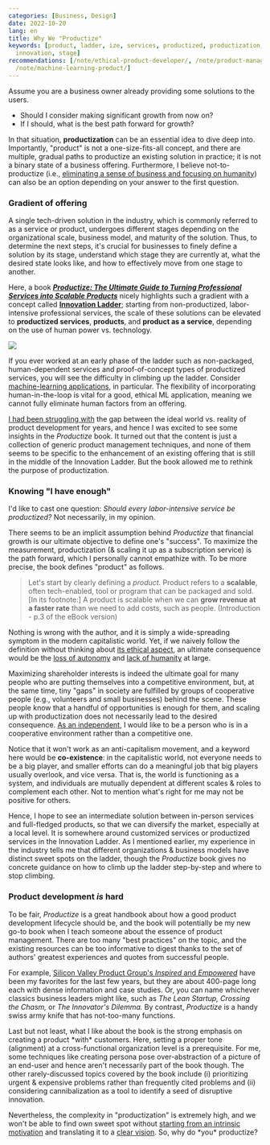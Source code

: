 ```yaml
---
categories: [Business, Design]
date: 2022-10-20
lang: en
title: Why We "Productize"
keywords: [product, ladder, ize, services, productized, productization, book, offering,
  innovation, stage]
recommendations: [/note/ethical-product-developer/, /note/product-management-and-bullshit-job/,
  /note/machine-learning-product/]
---
```


Assume you are a business owner already providing some solutions to the users.

- Should I consider making significant growth from now on?  
- If I should, what is the best path forward for growth? 

In that situation, **productization** can be an essential idea to dive deep into. Importantly, "product" is not a one-size-fits-all concept, and there are multiple, gradual paths to productize an existing solution in practice; it is not a binary state of a business offering. Furthermore, I believe not-to-productize (i.e., [eliminating a sense of business and focusing on humanity](/note/internet-for-the-people/)) can also be an option depending on your answer to the first question.

### Gradient of offering

A single tech-driven solution in the industry, which is commonly referred to as a service or product, undergoes different stages depending on the organizational scale, business model, and maturity of the solution. Thus, to determine the next steps, it's crucial for businesses to finely define a solution by its stage, understand which stage they are currently at, what the desired state looks like, and how to effectively move from one stage to another.

Here, a book ***[Productize: The Ultimate Guide to Turning Professional Services into Scalable Products](https://www.vecteris.com/productize-book-tools)*** nicely highlights such a gradient with a concept called **[Innovation Ladder](https://www.vecteris.com/blog/productization-turning-services-into-products)**; starting from non-productized, labor-intensive professional services, the scale of these solutions can be elevated to **productized services**, **products**, and **product as a service**, depending on the use of human power vs. technology.

<a href="https://www.amazon.ca/Productize-Ultimate-Professional-Services-Scalable/dp/1736929615?&linkCode=li2&tag=takuti-20&linkId=8d5c50205e1fe0eab92df479fb5d13cc&language=en_CA&ref_=as_li_ss_il" target="_blank"><img border="0" src="//ws-na.amazon-adsystem.com/widgets/q?_encoding=UTF8&ASIN=1736929615&Format=_SL160_&ID=AsinImage&MarketPlace=CA&ServiceVersion=20070822&WS=1&tag=takuti-20&language=en_CA" ></a><img src="https://ir-ca.amazon-adsystem.com/e/ir?t=takuti-20&language=en_CA&l=li2&o=15&a=1736929615" width="1" height="1" border="0" alt="" style="border:none !important; margin:0px !important;" />

If you ever worked at an early phase of the ladder such as non-packaged, human-dependent services and proof-of-concept types of productized services, you will see the difficulty in climbing up the ladder. Consider [machine-learning applications](/note/machine-learning-product/), in particular. The flexibility of incorporating human-in-the-loop is vital for a good, ethical ML application, meaning we cannot fully eliminate human factors from an offering.

[I had been struggling with](/note/becoming-a-product-manager/) the gap between the ideal world vs. reality of product development for years, and hence I was excited to see some insights in the *Productize* book. It turned out that the content is just a collection of generic product management techniques, and none of them seems to be specific to the enhancement of an existing offering that is still in the middle of the Innovation Ladder. But the book allowed me to rethink the purpose of productization.

### Knowing "I have enough"

I'd like to cast one question: *Should every labor-intensive service be productized?* Not necessarily, in my opinion.

There seems to be an implicit assumption behind *Productize* that financial growth is our ultimate objective to define one's "success". To maximize the measurement, productization (& scaling it up as a subscription service) is the path forward, which I personally cannot empathize with. To be more precise, the book defines "product" as follows.

> Let's start by clearly defining a *product*. Product refers to a **scalable**, often tech-enabled, tool or program that can be packaged and sold. [In its footnote:] A product is scalable when we can **grow revenue at a faster rate** than we need to add costs, such as people. (Introduction - p.3 of the eBook version)

Nothing is wrong with the author, and it is simply a wide-spreading symptom in the modern capitalistic world. Yet, if we naively follow the definition without thinking about [its ethical aspect](/note/foundations-of-humane-technology/), an ultimate consequence would be the [loss of autonomy](/note/autonomy-vs-algorithmic-recommendation/) and [lack of humanity](/note/internet-for-the-people/) at large.

Maximizing shareholder interests is indeed the ultimate goal for many people who are putting themselves into a competitive environment, but, at the same time, tiny "gaps" in society are fulfilled by groups of cooperative people (e.g., volunteers and small businesses) behind the scene. These people know that a handful of opportunities is enough for them, and scaling up with productization does not necessarily lead to the desired consequence. [As an independent](/note/first-month-as-self-employed/), I would like to be a person who is in a cooperative environment rather than a competitive one.

Notice that it won't work as an anti-capitalism movement, and a keyword here would be **co-existence**: in the capitalistic world, not everyone needs to be a big player, and smaller efforts can do a meaningful job that big players usually overlook, and vice versa. That is, the world is functioning as a system, and individuals are mutually dependent at different scales & roles to complement each other. Not to mention what's right for me may not be positive for others.

Hence, I hope to see an intermediate solution between in-person services and full-fledged products, so that we can diversify the market, especially at a local level. It is somewhere around customized services or productized services in the Innovation Ladder. As I mentioned earlier, my experience in the industry tells me that different organizations & business models have distinct sweet spots on the ladder, though the *Productize* book gives no concrete guidance on how to climb up the ladder step-by-step and where to stop climbing.

### Product development *is* hard

To be fair, *Productize* is a great handbook about how a good product development lifecycle should be, and the book will potentially be my new go-to book when I teach someone about the essence of product management. There are too many "best practices" on the topic, and the existing resources can be too informative to digest thanks to the set of authors' greatest experiences and quotes from successful people. 

For example, [Silicon Valley Product Group's *Inspired* and *Empowered*](https://www.svpg.com/inspired-and-empowered/) have been my favorites for the last few years, but they are about 400-page long each with dense information and case studies. Or, you can name whichever classics business leaders might like, such as *The Lean Startup, Crossing the Chasm,* or *The Innovator's Dilemma.* By contrast, *Productize* is a handy swiss army knife that has not-too-many functions.

Last but not least, what I like about the book is the strong emphasis on creating a product \*with\* customers. Here, setting a proper tone (alignment) at a cross-functional organization level is a prerequisite. For me, some techniques like creating persona pose over-abstraction of a picture of an end-user and hence aren't necessarily part of the book though. The other rarely-discussed topics covered by the book include (i) prioritizing urgent & expensive problems rather than frequently cited problems and (ii) considering cannibalization as a tool to identify a seed of disruptive innovation.

Nevertheless, the complexity in "productization" is extremely high, and we won't be able to find own sweet spot without [starting from an intrinsic motivation](/note/product-management-and-bullshit-job/) and translating it to a [clear vision](/note/definition-of-done/). So, why do \*you\* productize?
